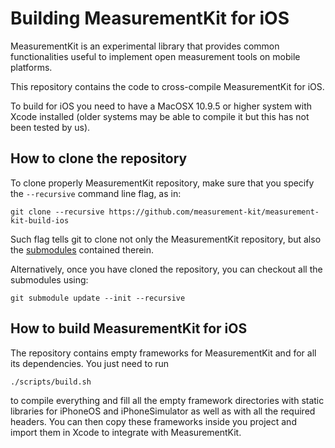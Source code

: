 # Building MeasurementKit for iOS

MeasurementKit is an experimental library that provides common functionalities
useful to implement open measurement tools on mobile platforms.

This repository contains the code to cross-compile MeasurementKit for iOS.

To build for iOS you need to have a MacOSX 10.9.5 or higher system
with Xcode installed (older systems may be able to compile it but
this has not been tested by us).

## How to clone the repository

To clone properly MeasurementKit repository, make sure that you specify the
`--recursive` command line flag, as in:

    git clone --recursive https://github.com/measurement-kit/measurement-kit-build-ios

Such flag tells git to clone not only the MeasurementKit repository, but also
the [submodules](http://git-scm.com/docs/git-submodule) contained therein.

Alternatively, once you have cloned the repository, you can checkout all
the submodules using:

    git submodule update --init --recursive

## How to build MeasurementKit for iOS

The repository contains empty frameworks for MeasurementKit and for
all its dependencies. You just need to run

    ./scripts/build.sh

to compile everything and fill all the empty framework directories
with static libraries for iPhoneOS and iPhoneSimulator as well as with
all the required headers. You can then copy these frameworks inside
you project and import them in Xcode to integrate with MeasurementKit.
